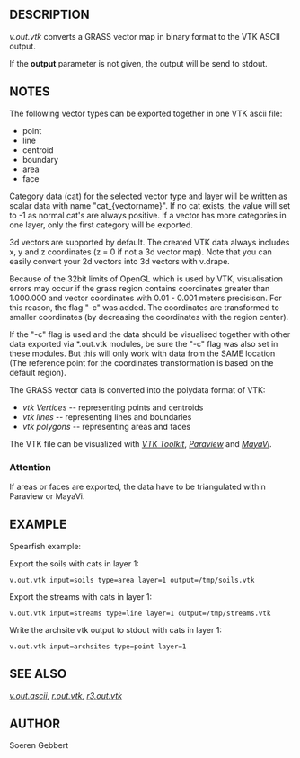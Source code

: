 ## DESCRIPTION

*v.out.vtk* converts a GRASS vector map in binary format to the VTK
ASCII output.

If the **output** parameter is not given, the output will be send to
stdout.

## NOTES

The following vector types can be exported together in one VTK ascii
file:

- point
- line
- centroid
- boundary
- area
- face

Category data (cat) for the selected vector type and layer will be
written as scalar data with name "cat\_{vectorname}". If no cat exists,
the value will set to -1 as normal cat's are always positive. If a
vector has more categories in one layer, only the first category will be
exported.

3d vectors are supported by default. The created VTK data always
includes x, y and z coordinates (z = 0 if not a 3d vector map). Note
that you can easily convert your 2d vectors into 3d vectors with
v.drape.

Because of the 32bit limits of OpenGL which is used by VTK,
visualisation errors may occur if the grass region contains coordinates
greater than 1.000.000 and vector coordinates with 0.01 - 0.001 meters
precisison. For this reason, the flag "-c" was added. The coordinates
are transformed to smaller coordinates (by decreasing the coordinates
with the region center).

If the "-c" flag is used and the data should be visualised together with
other data exported via \*.out.vtk modules, be sure the "-c" flag was
also set in these modules. But this will only work with data from the
SAME location (The reference point for the coordinates transformation is
based on the default region).

The GRASS vector data is converted into the polydata format of VTK:

- *vtk Vertices* -- representing points and centroids
- *vtk lines* -- representing lines and boundaries
- *vtk polygons* -- representing areas and faces

The VTK file can be visualized with *[VTK Toolkit](https://vtk.org/)*,
*[Paraview](https://www.paraview.org/)* and
*[MayaVi](https://github.com/enthought/mayavi)*.

### Attention

If areas or faces are exported, the data have to be triangulated within
Paraview or MayaVi.

## EXAMPLE

Spearfish example:

Export the soils with cats in layer 1:

```shell
v.out.vtk input=soils type=area layer=1 output=/tmp/soils.vtk
```

Export the streams with cats in layer 1:

```shell
v.out.vtk input=streams type=line layer=1 output=/tmp/streams.vtk
```

Write the archsite vtk output to stdout with cats in layer 1:

```shell
v.out.vtk input=archsites type=point layer=1
```

## SEE ALSO

*[v.out.ascii](v.out.ascii.md), [r.out.vtk](r.out.vtk.md),
[r3.out.vtk](r3.out.vtk.md)*

## AUTHOR

Soeren Gebbert
